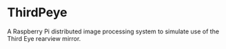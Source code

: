 # ThirdPeye
A Raspberry Pi distributed image processing system to simulate use of the Third Eye rearview mirror.
